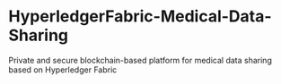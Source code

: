 # HyperledgerFabric-Medical-Data-Sharing
 Private and secure blockchain-based platform for medical data sharing based on Hyperledger Fabric
